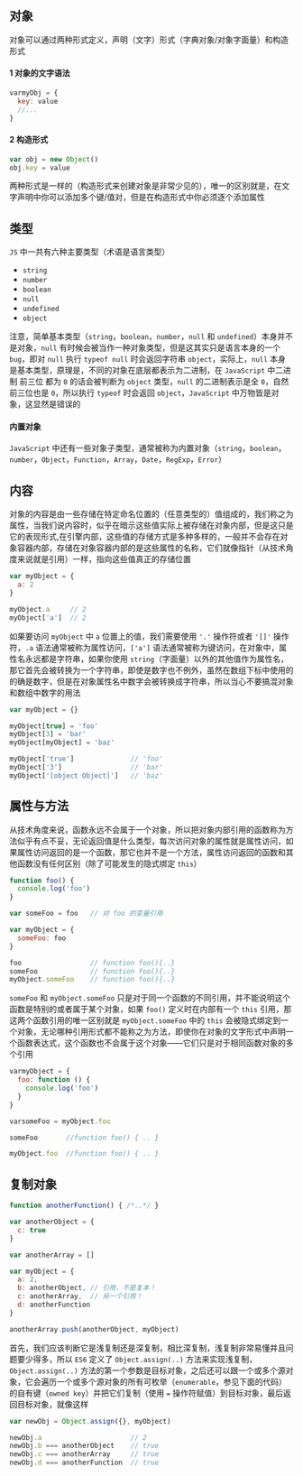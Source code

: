## 对象

对象可以通过两种形式定义，声明（文字）形式（字典对象/对象字面量）和构造形式

#### 1 对象的文字语法

```js
varmyObj = {
  key: value
  //...
}
```

#### 2 构造形式

```js
var obj = new Object()
obj.key = value
```

两种形式是一样的（构造形式来创建对象是非常少见的），唯一的区别就是，在文字声明中你可以添加多个键/值对，但是在构造形式中你必须逐个添加属性


## 类型

`JS` 中一共有六种主要类型（术语是语言类型）

* `string`
* `number`
* `boolean`
* `null`
* `undefined`
* `object`

注意，简单基本类型（`string`，`boolean`，`number`，`null` 和 `undefined`）本身并不是对象，`null` 有时候会被当作一种对象类型，但是这其实只是语言本身的一个 `bug`，即对 `null` 执行 `typeof null` 时会返回字符串 `object`，实际上，`null` 本身是基本类型，原理是，不同的对象在底层都表示为二进制，在 `JavaScript` 中二进制 前三位 都为 `0` 的话会被判断为 `object` 类型，`null` 的二进制表示是全 `0`，自然前三位也是 `0`，所以执行 `typeof` 时会返回 `object`，`JavaScript` 中万物皆是对象，这显然是错误的


#### 内置对象

`JavaScript` 中还有一些对象子类型，通常被称为内置对象（`string`，`boolean`，`number`，`Object`，`Function`，`Array`，`Date`，`RegExp`，`Error`）





## 内容

对象的内容是由一些存储在特定命名位置的（任意类型的）值组成的，我们称之为属性，当我们说内容时，似乎在暗示这些值实际上被存储在对象内部，但是这只是它的表现形式,在引擎内部，这些值的存储方式是多种多样的，一般并不会存在对象容器内部，存储在对象容器内部的是这些属性的名称，它们就像指针（从技术角度来说就是引用）一样，指向这些值真正的存储位置

```js
var myObject = {
  a: 2
}

myObject.a     // 2
myObject['a']  // 2
```

如果要访问 `myObject` 中 `a` 位置上的值，我们需要使用 `'.'` 操作符或者 `'[]'` 操作符，`.a` 语法通常被称为属性访问，`['a']` 语法通常被称为键访问，在对象中，属性名永远都是字符串，如果你使用 `string`（字面量）以外的其他值作为属性名，那它首先会被转换为一个字符串，即使是数字也不例外，虽然在数组下标中使用的的确是数字，但是在对象属性名中数字会被转换成字符串，所以当心不要搞混对象和数组中数字的用法

```js
var myObject = {}

myObject[true] = 'foo'
myObject[3] = 'bar'
myObject[myObject] = 'baz'

myObject['true']              // 'foo' 
myObject['3']                 // 'bar' 
myObject['[object Object]']   // 'baz'
```


## 属性与方法

从技术角度来说，函数永远不会属于一个对象，所以把对象内部引用的函数称为方法似乎有点不妥，无论返回值是什么类型，每次访问对象的属性就是属性访问，如果属性访问返回的是一个函数，那它也并不是一个方法，属性访问返回的函数和其他函数没有任何区别（除了可能发生的隐式绑定 `this`）

```js
function foo() {
  console.log('foo')
}

var someFoo = foo   // 对 foo 的变量引用 

var myObject = {
  someFoo: foo
}

foo                 // function foo(){..}
someFoo             // function foo(){..}
myObject.someFoo    // function foo(){..}
```

`someFoo` 和 `myObject.someFoo` 只是对于同一个函数的不同引用，并不能说明这个函数是特别的或者属于某个对象，如果 `foo()` 定义时在内部有一个 `this` 引用，那这两个函数引用的唯一区别就是 `myObject.someFoo` 中的 `this` 会被隐式绑定到一个对象，无论哪种引用形式都不能称之为方法，即使你在对象的文字形式中声明一个函数表达式，这个函数也不会属于这个对象——它们只是对于相同函数对象的多个引用

```js
varmyObject = {
  foo: function () {
    console.log('foo')
  }
}

varsomeFoo = myObject.foo

someFoo       //function foo() { .. }

myObject.foo  //function foo() { .. }
```


## 复制对象

```js
function anotherFunction() { /*..*/ }

var anotherObject = {
  c: true
}

var anotherArray = []

var myObject = {
  a: 2,
  b: anotherObject, // 引用，不是复本！ 
  c: anotherArray,  // 另一个引用！
  d: anotherFunction
}

anotherArray.push(anotherObject, myObject)
```

首先，我们应该判断它是浅复制还是深复制，相比深复制，浅复制非常易懂并且问题要少得多，所以 `ES6` 定义了 `Object.assign(..)` 方法来实现浅复制，`Object.assign(..)` 方法的第一个参数是目标对象，之后还可以跟一个或多个源对象，它会遍历一个或多个源对象的所有可枚举（`enumerable`，参见下面的代码）的自有键（`owned key`）并把它们复制（使用 `=` 操作符赋值）到目标对象，最后返回目标对象，就像这样

```js
var newObj = Object.assign({}, myObject)

newObj.a                      // 2
newObj.b === anotherObject    // true
newObj.c === anotherArray     // true
newObj.d === anotherFunction  // true
```
